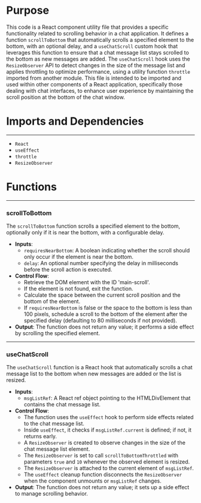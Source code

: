 # Purpose
This code is a React component utility file that provides a specific functionality related to scrolling behavior in a chat application. It defines a function `scrollToBottom` that automatically scrolls a specified element to the bottom, with an optional delay, and a `useChatScroll` custom hook that leverages this function to ensure that a chat message list stays scrolled to the bottom as new messages are added. The `useChatScroll` hook uses the `ResizeObserver` API to detect changes in the size of the message list and applies throttling to optimize performance, using a utility function `throttle` imported from another module. This file is intended to be imported and used within other components of a React application, specifically those dealing with chat interfaces, to enhance user experience by maintaining the scroll position at the bottom of the chat window.
# Imports and Dependencies

---
- `React`
- `useEffect`
- `throttle`
- `ResizeObserver`


# Functions

---
### scrollToBottom
The `scrollToBottom` function scrolls a specified element to the bottom, optionally only if it is near the bottom, with a configurable delay.
- **Inputs**:
    - `requiresNearBottom`: A boolean indicating whether the scroll should only occur if the element is near the bottom.
    - `delay`: An optional number specifying the delay in milliseconds before the scroll action is executed.
- **Control Flow**:
    - Retrieve the DOM element with the ID 'main-scroll'.
    - If the element is not found, exit the function.
    - Calculate the space between the current scroll position and the bottom of the element.
    - If `requiresNearBottom` is false or the space to the bottom is less than 100 pixels, schedule a scroll to the bottom of the element after the specified delay (defaulting to 80 milliseconds if not provided).
- **Output**: The function does not return any value; it performs a side effect by scrolling the specified element.


---
### useChatScroll
The `useChatScroll` function is a React hook that automatically scrolls a chat message list to the bottom when new messages are added or the list is resized.
- **Inputs**:
    - `msgListRef`: A React ref object pointing to the HTMLDivElement that contains the chat message list.
- **Control Flow**:
    - The function uses the `useEffect` hook to perform side effects related to the chat message list.
    - Inside `useEffect`, it checks if `msgListRef.current` is defined; if not, it returns early.
    - A `ResizeObserver` is created to observe changes in the size of the chat message list element.
    - The `ResizeObserver` is set to call `scrollToBottomThrottled` with parameters `true` and `10` whenever the observed element is resized.
    - The `ResizeObserver` is attached to the current element of `msgListRef`.
    - The `useEffect` cleanup function disconnects the `ResizeObserver` when the component unmounts or `msgListRef` changes.
- **Output**: The function does not return any value; it sets up a side effect to manage scrolling behavior.


